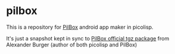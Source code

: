 # pilbox

This is a repository for [PilBox](https://picolisp.com/wiki/?PilBox) android app maker in picolisp. 

It's just a snapshot kept in sync to [PilBox official tgz package](https://software-lab.de/PilBox.tgz) from Alexander Burger (author of both picolisp and PilBox)


